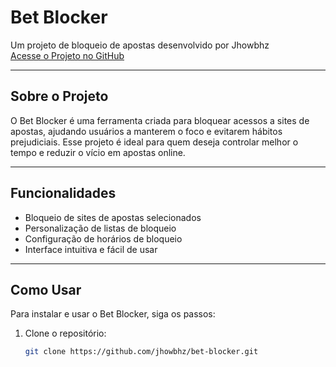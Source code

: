# Bet Blocker

Um projeto de bloqueio de apostas desenvolvido por Jhowbhz  
[Acesse o Projeto no GitHub](https://github.com/jhowbhz/bet-blocker/)

---

## Sobre o Projeto

O Bet Blocker é uma ferramenta criada para bloquear acessos a sites de apostas, ajudando usuários a manterem o foco e evitarem hábitos prejudiciais. Esse projeto é ideal para quem deseja controlar melhor o tempo e reduzir o vício em apostas online.

---

## Funcionalidades

- Bloqueio de sites de apostas selecionados
- Personalização de listas de bloqueio
- Configuração de horários de bloqueio
- Interface intuitiva e fácil de usar

---

## Como Usar

Para instalar e usar o Bet Blocker, siga os passos:

1. Clone o repositório:  
   ```bash
   git clone https://github.com/jhowbhz/bet-blocker.git
